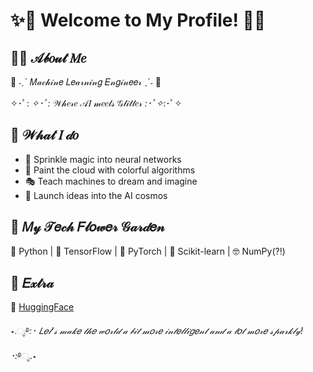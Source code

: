 # ✨🌟 Welcome to My Profile! 🌟✨

## 👩‍💻 𝒜𝒷𝑜𝓊𝓉 𝑀𝑒

🎀 ˗ˏˋ 𝑀𝒶𝒸𝒽𝒾𝓃𝑒 𝐿𝑒𝒶𝓇𝓃𝒾𝓃𝑔 𝐸𝓃𝑔𝒾𝓃𝑒𝑒𝓇 ˎˊ˗ 🎀

✧･ﾟ: *✧･ﾟ:* 𝒲𝒽𝑒𝓇𝑒 𝒜𝐼 𝓂𝑒𝑒𝓉𝓈 𝒢𝓁𝒾𝓉𝓉𝑒𝓇 *:･ﾟ✧*:･ﾟ✧

## 💖 𝒲𝒽𝒶𝓉 𝐼 𝒹𝑜

- 🦄 Sprinkle magic into neural networks
- 🌈 Paint the cloud with colorful algorithms
- 🎭 Teach machines to dream and imagine
- 🚀 Launch ideas into the AI cosmos

## 🌸 𝑀𝓎 𝒯𝑒𝒸𝒽 𝐹𝓁𝑜𝓌𝑒𝓇 𝒢𝒶𝓇𝒹𝑒𝓃

🌼 Python | 🌻 TensorFlow | 🌺 PyTorch | 🌹 Scikit-learn | 🤓 NumPy(?!)

## 🌟 𝐸𝓍𝓉𝓇𝒶

🤗 [HuggingFace](https://huggingface.co/starsnatched)

⋆.ೃ࿔*:･ 𝐿𝑒𝓉'𝓈 𝓂𝒶𝓀𝑒 𝓉𝒽𝑒 𝓌𝑜𝓇𝓁𝒹 𝒶 𝒷𝒾𝓉 𝓂𝑜𝓇𝑒 𝒾𝓃𝓉𝑒𝓁𝓁𝒾𝑔𝑒𝓃𝓉 𝒶𝓃𝒹 𝒶 𝓁𝑜𝓉 𝓂𝑜𝓇𝑒 𝓈𝓅𝒶𝓇𝓀𝓁𝓎! ･:*࿔ೃ.⋆
